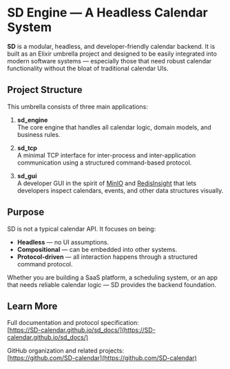 # SD Engine — A Headless Calendar System

**SD** is a modular, headless, and developer-friendly calendar backend. It is built as an Elixir umbrella project and designed to be easily integrated into modern software systems — especially those that need robust calendar functionality without the bloat of traditional calendar UIs.

## Project Structure

This umbrella consists of three main applications:

1. **sd_engine**  
   The core engine that handles all calendar logic, domain models, and business rules.

2. **sd_tcp**  
   A minimal TCP interface for inter-process and inter-application communication using a structured command-based protocol.

3. **sd_gui**  
   A developer GUI in the spirit of [MinIO](https://min.io/) and [RedisInsight](https://redis.com/redis-enterprise/redis-insight/) that lets developers inspect calendars, events, and other data structures visually.

## Purpose

SD is not a typical calendar API. It focuses on being:

- **Headless** — no UI assumptions.
- **Compositional** — can be embedded into other systems.
- **Protocol-driven** — all interaction happens through a structured command protocol.

Whether you are building a SaaS platform, a scheduling system, or an app that needs reliable calendar logic — SD provides the backend foundation.

## Learn More

Full documentation and protocol specification:  
[https://SD-calendar.github.io/sd_docs/](https://SD-calendar.github.io/sd_docs/)

GitHub organization and related projects:  
[https://github.com/SD-calendar](https://github.com/SD-calendar)
